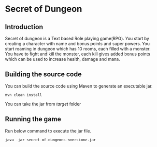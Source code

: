 # Secret of Dungeon
                                                                                                          

## Introduction
Secret of dungeon is a Text based Role playing game(RPG). You start by creating a character with name and bonus points and super powers.
You start roaming in dungeon which has 10 rooms, each filled with a monster. You have to fight and kill the monster, each kill gives added bonus points which can be used to increase health, damage and mana.

## Building the source code
You can build the source code using Maven to generate an executable jar.

```
mvn clean install
```
You can take the jar from *target* folder

## Running the game

Run below command to execute the jar file.

```
java -jar secret-of-dungeons-<version>.jar
```
